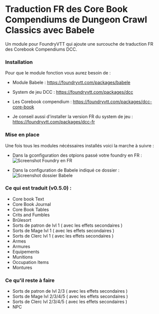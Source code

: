 # Traduction FR des Core Book Compendiums de Dungeon Crawl Classics avec Babele

Un module pour FoundryVTT qui ajoute une surcouche de traduction FR des Corebook Compendiums DCC.



### Installation 

Pour que le module fonction vous aurez besoin de :

- Module Babele : https://foundryvtt.com/packages/babele
- System de jeu DCC : https://foundryvtt.com/packages/dcc
- Les Corebook compendium : https://foundryvtt.com/packages/dcc-core-book

- Je conseil aussi d'installer la version FR du system de jeu : https://foundryvtt.com/packages/dcc-fr

### Mise en place

Une fois tous les modules nécéssaires installés voici la marche à suivre :
- Dans la gconfiguration des otpions passé votre foundry en FR :
![Screenshot Foundry en FR](/Choix-de-la-langue.png)

- Dans la configuration de Babele indiqué ce dossier :
![Screenshot dossier Babele](/Repertoire-Babele.png?raw=true)


### Ce qui est traduit (v0.5.0) : 

- Core book Text
- Core Book Journal
- Core Book Tables
- Crits and Fumbles
- Brûlesort
- Sorts de patron de lvl 1 ( avec les effets secondaires ) 
- Sorts de Mage lvl 1 ( avec les effets secondaires )
- Sorts de Clerc lvl 1 ( avec les effets secondaires )
- Armes
- Armures
- Equipements
- Munitions
- Occupation Items
- Montures

### Ce qu'il reste à faire 

- Sorts de patron de lvl 2/3 ( avec les effets secondaires )
- Sorts de Mage lvl 2/3/4/5 ( avec les effets secondaires )
- Sorts de Clerc lvl 2/3/4/5 ( avec les effets secondaires )
- NPC
